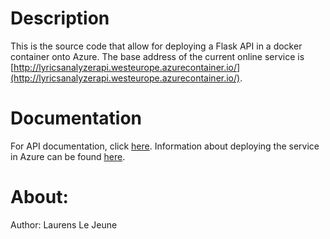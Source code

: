 # Description
This is the source code that allow for deploying a Flask API in a docker container onto Azure. The base address of the current online service is [http://lyricsanalyzerapi.westeurope.azurecontainer.io/](http://lyricsanalyzerapi.westeurope.azurecontainer.io/).

# Documentation
For API documentation, click [here](http://lyricsanalyzerapi.westeurope.azurecontainer.io/documentation). Information about deploying the service in Azure can be found [here](https://medium.com/@alexjsanchez/creating-and-deploying-a-flask-app-with-docker-on-azure-in-5-easy-9f7aa7a12145).

# About:
Author: Laurens Le Jeune
